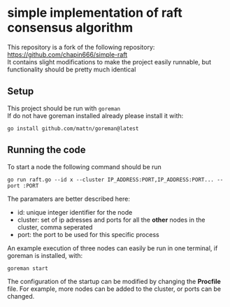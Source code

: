 # simple implementation of raft consensus algorithm

This repository is a fork of the following repository:
https://github.com/chapin666/simple-raft \
It contains slight modifications to make the project easily runnable, but functionality should be pretty much identical

## Setup

This project should be run with `goreman` \
If do not have goreman installed already please install it with:

    go install github.com/mattn/goreman@latest

## Running the code
To start a node the following command should be run

    go run raft.go --id x --cluster IP_ADDRESS:PORT,IP_ADDRESS:PORT... --port :PORT

The paramaters are better described here:

* id: unique integer identifier for the node
* cluster: set of ip adresses and ports for all the **other** nodes in the cluster, comma seperated
* port: the port to be used for this specific process

An example execution of three nodes can easily be run in one terminal, if goreman is installed, with:

    goreman start

The configuration of the startup can be modified by changing the **Procfile** file. For example, more nodes can be added to the cluster, or ports can be changed.